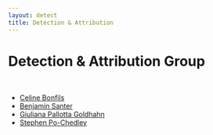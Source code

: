 ```yaml
--- 
layout: detect 
title: Detection & Attribution 
---
```

# Detection & Attribution Group

<br>

* [Celine Bonfils](https://people.llnl.gov/bonfils2)
* [Benjamin Santer](https://people.llnl.gov/santer1)
* [Giuliana Pallotta Goldhahn](https://people.llnl.gov/pallottagold1)
* [Stephen Po-Chedley](https://people.llnl.gov/pochedley1)

